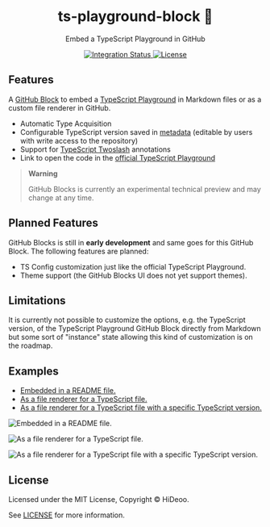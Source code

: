 <div align="center">
  <h1>ts-playground-block 🔭</h1>
  <p>Embed a TypeScript Playground in GitHub</p>
</div>

<div align="center">
  <a href="https://github.com/HiDeoo/ts-playground-block/actions/workflows/integration.yml">
    <img alt="Integration Status" src="https://github.com/HiDeoo/ts-playground-block/actions/workflows/integration.yml/badge.svg" />
  </a>
  <a href="https://github.com/HiDeoo/ts-playground-block/blob/main/LICENSE">
    <img alt="License" src="https://badgen.net/github/license/HiDeoo/ts-playground-block" />
  </a>
  <br />
</div>

## Features

A [GitHub Block](https://blocks.githubnext.com) to embed a [TypeScript Playground](https://www.typescriptlang.org/play) in Markdown files or as a custom file renderer in GitHub.

- Automatic Type Acquisition
- Configurable TypeScript version saved in [metadata](https://github.com/githubnext/blocks/blob/df66e0457f1d23e883cb6d089ee1e0c80ac5c8d2/docs/Developing%20blocks/2%20Building%20your%20first%20block.md#metadata) (editable by users with write access to the repository)
- Support for [TypeScript Twoslash](https://www.typescriptlang.org/dev/twoslash) annotations
- Link to open the code in the [official TypeScript Playground](https://www.typescriptlang.org/play)

> **Warning**
>
> GitHub Blocks is currently an experimental technical preview and may change at any time.

## Planned Features

GitHub Blocks is still in **early development** and same goes for this GitHub Block. The following features are planned:

- TS Config customization just like the official TypeScript Playground.
- Theme support (the GitHub Blocks UI does not yet support themes).

## Limitations

It is currently not possible to customize the options, e.g. the TypeScript version, of the TypeScript Playground GitHub Block directly from Markdown but some sort of "instance" state allowing this kind of customization is on the roadmap.

## Examples

- [Embedded in a README file.](https://blocks.githubnext.com/HiDeoo/ts-playground-block/blob/main/examples/README.md)
- [As a file renderer for a TypeScript file.](https://blocks.githubnext.com/HiDeoo/ts-playground-block/blob/main/examples/basic.ts)
- [As a file renderer for a TypeScript file with a specific TypeScript version.](https://blocks.githubnext.com/HiDeoo/ts-playground-block/blob/main/examples/version.ts)

![Embedded in a README file.](https://user-images.githubusercontent.com/494699/219106150-2e27a48c-3012-47bb-8260-64918aec6af2.png)

![As a file renderer for a TypeScript file.](https://user-images.githubusercontent.com/494699/219106513-c7d3c4e4-34e3-496d-9a30-3931c48413ac.png)

![As a file renderer for a TypeScript file with a specific TypeScript version.](https://user-images.githubusercontent.com/494699/219106566-7d9682d7-3682-4d56-baf1-6341b8fdb6d6.png)

## License

Licensed under the MIT License, Copyright © HiDeoo.

See [LICENSE](https://github.com/HiDeoo/ts-playground-block/blob/main/LICENSE) for more information.

